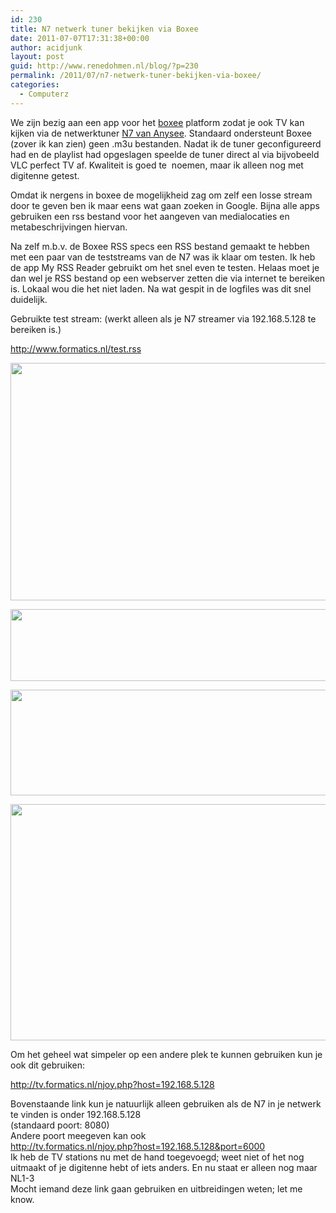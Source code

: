```yaml
---
id: 230
title: N7 netwerk tuner bekijken via Boxee
date: 2011-07-07T17:31:38+00:00
author: acidjunk
layout: post
guid: http://www.renedohmen.nl/blog/?p=230
permalink: /2011/07/n7-netwerk-tuner-bekijken-via-boxee/
categories:
  - Computerz
---
```

We zijn bezig aan een app voor het [boxee](http://www.boxee.tv/) platform zodat je ook TV kan kijken via de netwerktuner [N7 van Anysee](http://www.anysee.com/eng/product/anyseeN7TC.php). Standaard ondersteunt Boxee (zover ik kan zien) geen .m3u bestanden. Nadat ik de tuner geconfigureerd had en de playlist had opgeslagen speelde de tuner direct al via bijvobeeld VLC perfect TV af. Kwaliteit is goed te  noemen, maar ik alleen nog met digitenne getest.

Omdat ik nergens in boxee de mogelijkheid zag om zelf een losse stream door te geven ben ik maar eens wat gaan zoeken in Google. Bijna alle apps gebruiken een rss bestand voor het aangeven van medialocaties en metabeschrijvingen hiervan.

Na zelf m.b.v. de Boxee RSS specs een RSS bestand gemaakt te hebben met een paar van de teststreams van de N7 was ik klaar om testen. Ik heb de app My RSS Reader gebruikt om het snel even te testen. Helaas moet je dan wel je RSS bestand op een webserver zetten die via internet te bereiken is. Lokaal wou die het niet laden. Na wat gespit in de logfiles was dit snel duidelijk.

Gebruikte test stream: (werkt alleen als je N7 streamer via 192.168.5.128 te bereiken is.)
  
http://www.formatics.nl/test.rss

[<img class="alignnone size-full wp-image-237" title="Schermafbeelding 2011-07-07 om 18.56.37" src="http://www.renedohmen.nl/blog/wp-content/uploads/2011/07/Schermafbeelding-2011-07-07-om-18.56.37.png" alt="" width="678" height="380" srcset="http://www.renedohmen.nl/blog/wp-content/uploads/2011/07/Schermafbeelding-2011-07-07-om-18.56.37-300x168.png 300w, http://www.renedohmen.nl/blog/wp-content/uploads/2011/07/Schermafbeelding-2011-07-07-om-18.56.37.png 848w" sizes="(max-width: 678px) 100vw, 678px" />](http://www.renedohmen.nl/blog/wp-content/uploads/2011/07/Schermafbeelding-2011-07-07-om-18.56.37.png)

[<img class="alignnone size-full wp-image-238" title="Schermafbeelding 2011-07-07 om 18.56.58" src="http://www.renedohmen.nl/blog/wp-content/uploads/2011/07/Schermafbeelding-2011-07-07-om-18.56.58.png" alt="" width="537" height="115" srcset="http://www.renedohmen.nl/blog/wp-content/uploads/2011/07/Schermafbeelding-2011-07-07-om-18.56.58-300x64.png 300w, http://www.renedohmen.nl/blog/wp-content/uploads/2011/07/Schermafbeelding-2011-07-07-om-18.56.58.png 537w" sizes="(max-width: 537px) 100vw, 537px" />](http://www.renedohmen.nl/blog/wp-content/uploads/2011/07/Schermafbeelding-2011-07-07-om-18.56.58.png)

[<img class="alignnone size-full wp-image-239" title="Schermafbeelding 2011-07-07 om 18.57.25" src="http://www.renedohmen.nl/blog/wp-content/uploads/2011/07/Schermafbeelding-2011-07-07-om-18.57.25.png" alt="" width="507" height="169" srcset="http://www.renedohmen.nl/blog/wp-content/uploads/2011/07/Schermafbeelding-2011-07-07-om-18.57.25-300x100.png 300w, http://www.renedohmen.nl/blog/wp-content/uploads/2011/07/Schermafbeelding-2011-07-07-om-18.57.25.png 507w" sizes="(max-width: 507px) 100vw, 507px" />](http://www.renedohmen.nl/blog/wp-content/uploads/2011/07/Schermafbeelding-2011-07-07-om-18.57.25.png)

[<img class="alignnone size-full wp-image-240" title="Schermafbeelding 2011-07-07 om 19.11.16" src="http://www.renedohmen.nl/blog/wp-content/uploads/2011/07/Schermafbeelding-2011-07-07-om-19.11.16.png" alt="" width="678" height="378" srcset="http://www.renedohmen.nl/blog/wp-content/uploads/2011/07/Schermafbeelding-2011-07-07-om-19.11.16-300x167.png 300w, http://www.renedohmen.nl/blog/wp-content/uploads/2011/07/Schermafbeelding-2011-07-07-om-19.11.16.png 847w" sizes="(max-width: 678px) 100vw, 678px" />](http://www.renedohmen.nl/blog/wp-content/uploads/2011/07/Schermafbeelding-2011-07-07-om-19.11.16.png)

Om het geheel wat simpeler op een andere plek te kunnen gebruiken kun je ook dit gebruiken:

<a href="http://tv.formatics.nl/njoy.php?host=192.168.5.128" target="_blank">http://tv.formatics.nl/njoy.php?host=192.168.5.128</a>

<div>
  Bovenstaande link kun je natuurlijk alleen gebruiken als de N7 in je netwerk te vinden is onder 192.168.5.128
</div>

<div>
  (standaard poort: 8080)
</div>

<div>
  Andere poort meegeven kan ook
</div>

<div>
  <div>
    <a href="http://tv.formatics.nl/njoy.php?host=192.168.5.128&port=6000" target="_blank">http://tv.formatics.nl/njoy.php?host=192.168.5.128&port=6000</a>
  </div>
</div>

<div>
  Ik heb de TV stations nu met de hand toegevoegd; weet niet of het nog uitmaakt of je digitenne hebt of iets anders. En nu staat er alleen nog maar NL1-3
</div>

<div>
</div>

<div>
  Mocht iemand deze link gaan gebruiken en uitbreidingen weten; let me know.
</div>